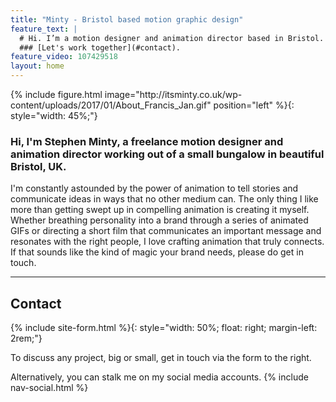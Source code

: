 ```yaml
---
title: "Minty - Bristol based motion graphic design"
feature_text: |
  # Hi. I’m a motion designer and animation director based in Bristol.
  ### [Let's work together](#contact).
feature_video: 107429518
layout: home
---
```


<div id="profile"></div>
{% include figure.html image="http://itsminty.co.uk/wp-content/uploads/2017/01/About_Francis_Jan.gif" position="left" %}{: style="width: 45%;"}

### Hi, I'm Stephen Minty, a freelance motion designer and animation director working out of a small bungalow in beautiful Bristol, UK.

I'm constantly astounded by the power of animation to tell stories and communicate ideas in ways that no other medium can. The only thing I like more than getting swept up in compelling animation is creating it myself. Whether breathing personality into a brand through a series of animated GIFs or directing a short film that communicates an important message and resonates with the right people, I love crafting animation that truly connects. If that sounds like the kind of magic your brand needs, please do get in touch.

---

## Contact

{% include site-form.html %}{: style="width: 50%; float: right; margin-left: 2rem;"}

To discuss any project, big or small, get in touch via the form to the right.

Alternatively, you can stalk me on my social media accounts.
{% include nav-social.html %}
